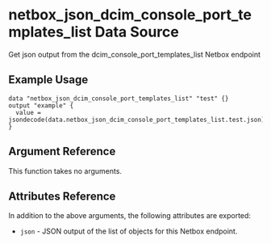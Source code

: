 # netbox\_json\_dcim\_console\_port\_templates\_list Data Source

Get json output from the dcim_console_port_templates_list Netbox endpoint

## Example Usage

```hcl
data "netbox_json_dcim_console_port_templates_list" "test" {}
output "example" {
  value = jsondecode(data.netbox_json_dcim_console_port_templates_list.test.json)
}
```

## Argument Reference

This function takes no arguments.

## Attributes Reference

In addition to the above arguments, the following attributes are exported:
* ``json`` - JSON output of the list of objects for this Netbox endpoint.

